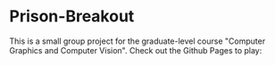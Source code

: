 # Prison-Breakout
This is a small group project for the graduate-level course "Computer Graphics and Computer Vision". Check out the Github Pages to play:
